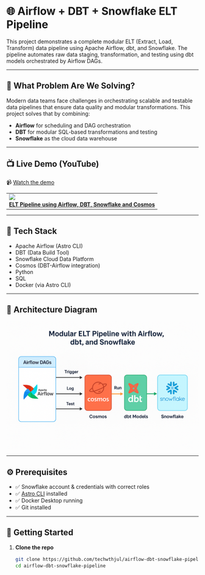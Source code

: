 # 🌐 Airflow + DBT + Snowflake ELT Pipeline

This project demonstrates a complete modular ELT (Extract, Load, Transform) data pipeline using Apache Airflow, dbt, and Snowflake. The pipeline automates raw data staging, transformation, and testing using dbt models orchestrated by Airflow DAGs.

---

## 🧩 What Problem Are We Solving?

Modern data teams face challenges in orchestrating scalable and testable data pipelines that ensure data quality and modular transformations. This project solves that by combining:
- **Airflow** for scheduling and DAG orchestration
- **DBT** for modular SQL-based transformations and testing
- **Snowflake** as the cloud data warehouse

---

## 📺 Live Demo (YouTube)

📹 [Watch the demo](https://www.youtube.com/watch?v=0OOGlrK5_HM)  
<table>
  <tr>
    <td>
      <a href="https://www.youtube.com/watch?v=0OOGlrK5_HM" target="_blank">
        <img src="https://img.youtube.com/vi/0OOGlrK5_HM/0.jpg" width="100%">
        <br><strong>ELT Pipeline using Airflow, DBT, Snowflake and Cosmos</strong>
      </a>
    </td>
</table>


---

## 🧱 Tech Stack

- Apache Airflow (Astro CLI)
- DBT (Data Build Tool)
- Snowflake Cloud Data Platform
- Cosmos (DBT-Airflow integration)
- Python
- SQL 
- Docker (via Astro CLI)

---

## 🧭 Architecture Diagram

![Architecture Diagram](https://github.com/techwthjul/airflow-dbt-snowflake-pipeline/blob/main/ChatGPT%20Image%20Jun%209%2C%202025%2C%2012_17_16%20PM.png?raw=true)

---

## ⚙️ Prerequisites

- ✅ Snowflake account & credentials with correct roles
- ✅ [Astro CLI](https://docs.astronomer.io/astro/cli/install-cli) installed
- ✅ Docker Desktop running
- ✅ Git installed

---

## 🚀 Getting Started

1. **Clone the repo**
   ```bash
   git clone https://github.com/techwthjul/airflow-dbt-snowflake-pipeline.git
   cd airflow-dbt-snowflake-pipeline
